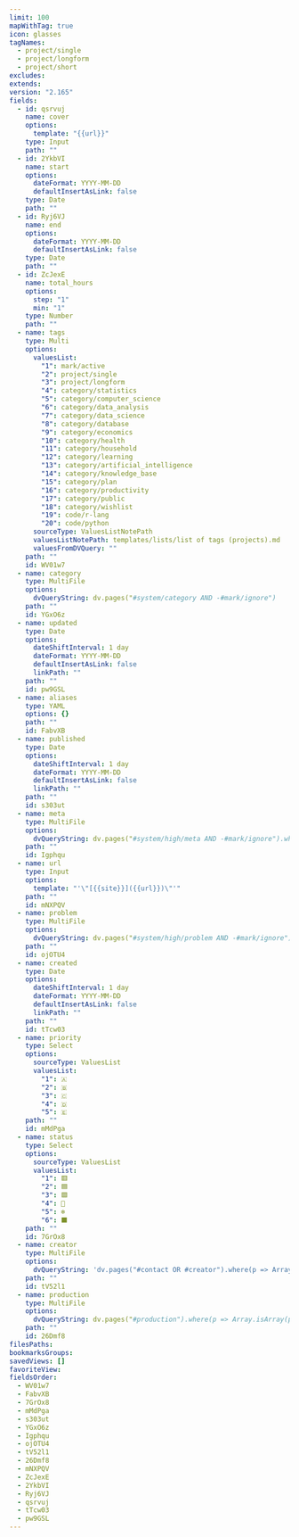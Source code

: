 ```yaml
---
limit: 100
mapWithTag: true
icon: glasses
tagNames:
  - project/single
  - project/longform
  - project/short
excludes: 
extends: 
version: "2.165"
fields:
  - id: qsrvuj
    name: cover
    options:
      template: "{{url}}"
    type: Input
    path: ""
  - id: 2YkbVI
    name: start
    options:
      dateFormat: YYYY-MM-DD
      defaultInsertAsLink: false
    type: Date
    path: ""
  - id: Ryj6VJ
    name: end
    options:
      dateFormat: YYYY-MM-DD
      defaultInsertAsLink: false
    type: Date
    path: ""
  - id: ZcJexE
    name: total_hours
    options:
      step: "1"
      min: "1"
    type: Number
    path: ""
  - name: tags
    type: Multi
    options:
      valuesList:
        "1": mark/active
        "2": project/single
        "3": project/longform
        "4": category/statistics
        "5": category/computer_science
        "6": category/data_analysis
        "7": category/data_science
        "8": category/database
        "9": category/economics
        "10": category/health
        "11": category/household
        "12": category/learning
        "13": category/artificial_intelligence
        "14": category/knowledge_base
        "15": category/plan
        "16": category/productivity
        "17": category/public
        "18": category/wishlist
        "19": code/r-lang
        "20": code/python
      sourceType: ValuesListNotePath
      valuesListNotePath: templates/lists/list of tags (projects).md
      valuesFromDVQuery: ""
    path: ""
    id: WV01w7
  - name: category
    type: MultiFile
    options:
      dvQueryString: dv.pages("#system/category AND -#mark/ignore")
    path: ""
    id: YGxO6z
  - name: updated
    type: Date
    options:
      dateShiftInterval: 1 day
      dateFormat: YYYY-MM-DD
      defaultInsertAsLink: false
      linkPath: ""
    path: ""
    id: pw9GSL
  - name: aliases
    type: YAML
    options: {}
    path: ""
    id: FabvXB
  - name: published
    type: Date
    options:
      dateShiftInterval: 1 day
      dateFormat: YYYY-MM-DD
      defaultInsertAsLink: false
      linkPath: ""
    path: ""
    id: s303ut
  - name: meta
    type: MultiFile
    options:
      dvQueryString: dv.pages("#system/high/meta AND -#mark/ignore").where(p => Array.isArray(p.file.frontmatter.category) && current.file.frontmatter.category.some(v => p.file.frontmatter.category.includes(v)))
    path: ""
    id: Igphqu
  - name: url
    type: Input
    options:
      template: "'\"[{{site}}]({{url}})\"'"
    path: ""
    id: mNXPQV
  - name: problem
    type: MultiFile
    options:
      dvQueryString: dv.pages("#system/high/problem AND -#mark/ignore").where(p => Array.isArray(p.file.frontmatter.meta) && current.file.frontmatter.meta.some(v => p.file.frontmatter.meta.includes(v)))
    path: ""
    id: ojOTU4
  - name: created
    type: Date
    options:
      dateShiftInterval: 1 day
      dateFormat: YYYY-MM-DD
      defaultInsertAsLink: false
      linkPath: ""
    path: ""
    id: tTcw03
  - name: priority
    type: Select
    options:
      sourceType: ValuesList
      valuesList:
        "1": 🇦
        "2": 🇧
        "3": 🇨
        "4": 🇩
        "5": 🇪
    path: ""
    id: mMdPga
  - name: status
    type: Select
    options:
      sourceType: ValuesList
      valuesList:
        "1": 🟥
        "2": 🟦
        "3": 🟩
        "4": 📢
        "5": ❄
        "6": ⬛
    path: ""
    id: 7GrOx8
  - name: creator
    type: MultiFile
    options:
      dvQueryString: 'dv.pages("#contact OR #creator").where(p => Array.isArray(p.file.frontmatter.category) && current.file.frontmatter.category.some(v => p.file.frontmatter.category.includes(v)))'
    path: ""
    id: tV52l1
  - name: production
    type: MultiFile
    options:
      dvQueryString: dv.pages("#production").where(p => Array.isArray(p.file.frontmatter.category) && current.file.frontmatter.category.some(v => p.file.frontmatter.category.includes(v)))
    path: ""
    id: 26Dmf8
filesPaths: 
bookmarksGroups: 
savedViews: []
favoriteView: 
fieldsOrder:
  - WV01w7
  - FabvXB
  - 7GrOx8
  - mMdPga
  - s303ut
  - YGxO6z
  - Igphqu
  - ojOTU4
  - tV52l1
  - 26Dmf8
  - mNXPQV
  - ZcJexE
  - 2YkbVI
  - Ryj6VJ
  - qsrvuj
  - tTcw03
  - pw9GSL
---
```

